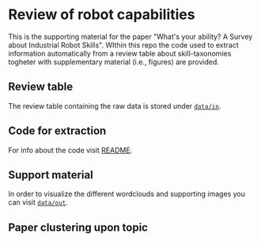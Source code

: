 # Review of robot capabilities

This is the supporting material for the paper "What's your ability? A Survey about Industrial Robot Skills". WIthin this repo the code used to extract information automatically from a review table about skill-taxonomies togheter with supplementary material (i.e., figures) are provided. 

## Review table

The review table containing the raw data is stored under [`data/in`](data/in/).

## Code for extraction

For info about the code visit [README](src/README.md).

## Support material

In order to visualize the different wordclouds and supporting images you can visit [`data/out`](data/out/).

## Paper clustering upon topic

